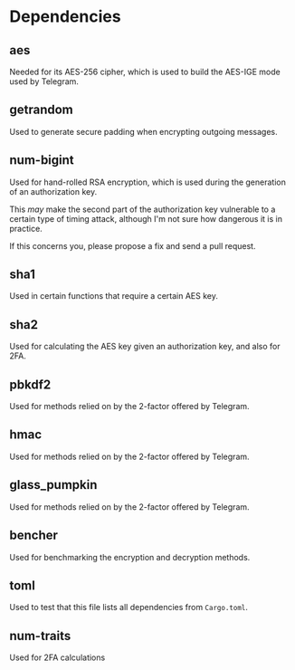 # Dependencies

## aes

Needed for its AES-256 cipher, which is used to build the AES-IGE mode used by Telegram.

## getrandom

Used to generate secure padding when encrypting outgoing messages.

## num-bigint

Used for hand-rolled RSA encryption, which is used during the generation of an authorization key.

This *may* make the second part of the authorization key vulnerable to a certain type of timing
attack, although I'm not sure how dangerous it is in practice.

If this concerns you, please propose a fix and send a pull request.

## sha1

Used in certain functions that require a certain AES key.

## sha2

Used for calculating the AES key given an authorization key, and also for 2FA.

## pbkdf2

Used for methods relied on by the 2-factor offered by Telegram.

## hmac

Used for methods relied on by the 2-factor offered by Telegram.

## glass_pumpkin

Used for methods relied on by the 2-factor offered by Telegram.

## bencher

Used for benchmarking the encryption and decryption methods.

## toml

Used to test that this file lists all dependencies from `Cargo.toml`.

## num-traits

Used for 2FA calculations